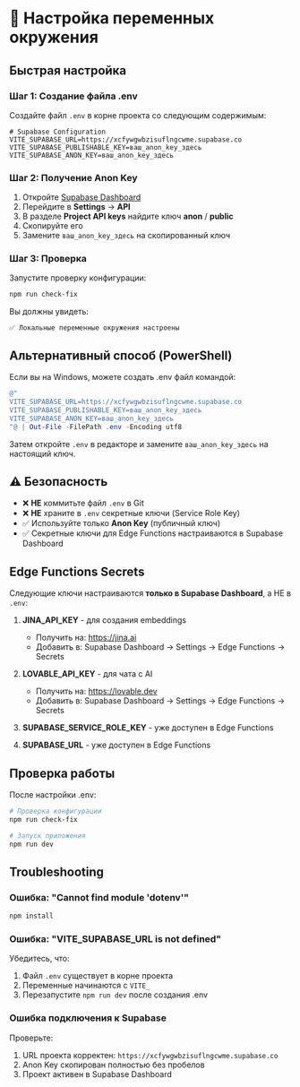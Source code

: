 # 🔐 Настройка переменных окружения

## Быстрая настройка

### Шаг 1: Создание файла .env

Создайте файл `.env` в корне проекта со следующим содержимым:

```env
# Supabase Configuration
VITE_SUPABASE_URL=https://xcfywgwbzisuflngcwme.supabase.co
VITE_SUPABASE_PUBLISHABLE_KEY=ваш_anon_key_здесь
VITE_SUPABASE_ANON_KEY=ваш_anon_key_здесь
```

### Шаг 2: Получение Anon Key

1. Откройте [Supabase Dashboard](https://supabase.com/dashboard/project/xcfywgwbzisuflngcwme)
2. Перейдите в **Settings** → **API**
3. В разделе **Project API keys** найдите ключ **anon** / **public**
4. Скопируйте его
5. Замените `ваш_anon_key_здесь` на скопированный ключ

### Шаг 3: Проверка

Запустите проверку конфигурации:

```bash
npm run check-fix
```

Вы должны увидеть:
```
✅ Локальные переменные окружения настроены
```

## Альтернативный способ (PowerShell)

Если вы на Windows, можете создать .env файл командой:

```powershell
@"
VITE_SUPABASE_URL=https://xcfywgwbzisuflngcwme.supabase.co
VITE_SUPABASE_PUBLISHABLE_KEY=ваш_anon_key_здесь
VITE_SUPABASE_ANON_KEY=ваш_anon_key_здесь
"@ | Out-File -FilePath .env -Encoding utf8
```

Затем откройте `.env` в редакторе и замените `ваш_anon_key_здесь` на настоящий ключ.

## ⚠️ Безопасность

- ❌ **НЕ** коммитьте файл `.env` в Git
- ❌ **НЕ** храните в `.env` секретные ключи (Service Role Key)
- ✅ Используйте только **Anon Key** (публичный ключ)
- ✅ Секретные ключи для Edge Functions настраиваются в Supabase Dashboard

## Edge Functions Secrets

Следующие ключи настраиваются **только в Supabase Dashboard**, а НЕ в `.env`:

1. **JINA_API_KEY** - для создания embeddings
   - Получить на: https://jina.ai
   - Добавить в: Supabase Dashboard → Settings → Edge Functions → Secrets

2. **LOVABLE_API_KEY** - для чата с AI
   - Получить на: https://lovable.dev
   - Добавить в: Supabase Dashboard → Settings → Edge Functions → Secrets

3. **SUPABASE_SERVICE_ROLE_KEY** - уже доступен в Edge Functions
4. **SUPABASE_URL** - уже доступен в Edge Functions

## Проверка работы

После настройки .env:

```bash
# Проверка конфигурации
npm run check-fix

# Запуск приложения
npm run dev
```

## Troubleshooting

### Ошибка: "Cannot find module 'dotenv'"

```bash
npm install
```

### Ошибка: "VITE_SUPABASE_URL is not defined"

Убедитесь, что:
1. Файл `.env` существует в корне проекта
2. Переменные начинаются с `VITE_`
3. Перезапустите `npm run dev` после создания .env

### Ошибка подключения к Supabase

Проверьте:
1. URL проекта корректен: `https://xcfywgwbzisuflngcwme.supabase.co`
2. Anon Key скопирован полностью без пробелов
3. Проект активен в Supabase Dashboard

